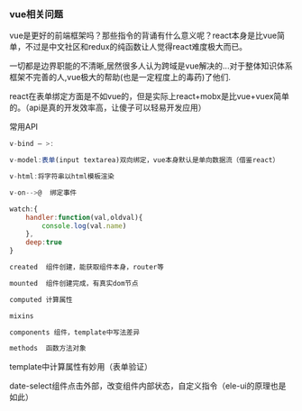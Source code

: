 ### vue相关问题

vue是更好的前端框架吗？那些指令的背诵有什么意义呢？react本身是比vue简单，不过是中文社区和redux的纯函数让人觉得react难度极大而已。

一切都是边界职能的不清晰,居然很多人认为跨域是vue解决的...对于整体知识体系框架不完善的人,vue极大的帮助(也是一定程度上的毒药)了他们.

react在表单绑定方面是不如vue的，但是实际上react+mobx是比vue+vuex简单的。（api是真的开发效率高，让傻子可以轻易开发应用）



常用API

```javascript
v-bind — >:

v-model:表单(input textarea)双向绑定，vue本身默认是单向数据流（借鉴react）

v-html:将字符串以html模板渲染

v-on-->@  绑定事件

watch:{
	handler:function(val,oldval){  
    	console.log(val.name)  
    }, 
	deep:true
}

created  组件创建，能获取组件本身，router等

mounted  组件创建完成，有真实dom节点

computed 计算属性

mixins

components 组件，template中写法差异

methods  函数方法对象


```

template中计算属性有妙用（表单验证）

date-select组件点击外部，改变组件内部状态，自定义指令（ele-ui的原理也是如此）
